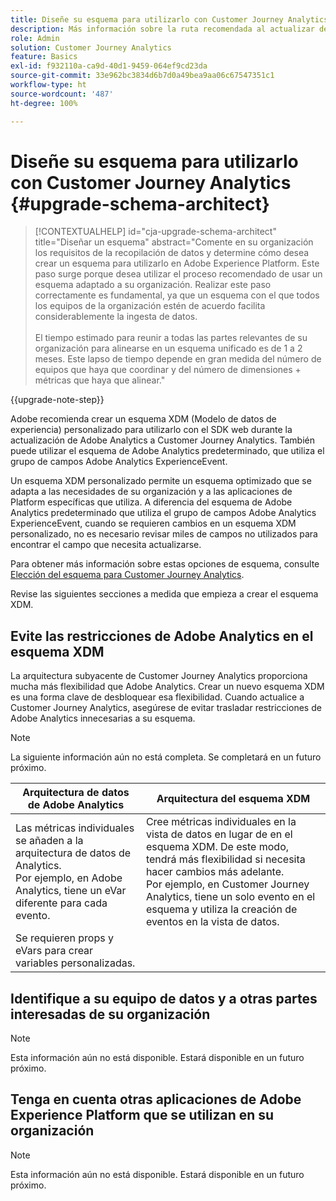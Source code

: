 ```yaml
---
title: Diseñe su esquema para utilizarlo con Customer Journey Analytics
description: Más información sobre la ruta recomendada al actualizar de Adobe Analytics a Customer Journey Analytics
role: Admin
solution: Customer Journey Analytics
feature: Basics
exl-id: f932110a-ca9d-40d1-9459-064ef9cd23da
source-git-commit: 33e962bc3834d6b7d0a49bea9aa06c67547351c1
workflow-type: ht
source-wordcount: '487'
ht-degree: 100%

---
```


# Diseñe su esquema para utilizarlo con Customer Journey Analytics {#upgrade-schema-architect}

<!-- markdownlint-disable MD034 -->

>[!CONTEXTUALHELP]
>id="cja-upgrade-schema-architect"
>title="Diseñar un esquema"
>abstract="Comente en su organización los requisitos de la recopilación de datos y determine cómo desea crear un esquema para utilizarlo en Adobe Experience Platform. Este paso surge porque desea utilizar el proceso recomendado de usar un esquema adaptado a su organización. Realizar este paso correctamente es fundamental, ya que un esquema con el que todos los equipos de la organización estén de acuerdo facilita considerablemente la ingesta de datos.<br><br>El tiempo estimado para reunir a todas las partes relevantes de su organización para alinearse en un esquema unificado es de 1 a 2 meses. Este lapso de tiempo depende en gran medida del número de equipos que haya que coordinar y del número de dimensiones + métricas que haya que alinear."

<!-- markdownlint-enable MD034 -->

{{upgrade-note-step}}

Adobe recomienda crear un esquema XDM (Modelo de datos de experiencia) personalizado para utilizarlo con el SDK web durante la actualización de Adobe Analytics a Customer Journey Analytics. También puede utilizar el esquema de Adobe Analytics predeterminado, que utiliza el grupo de campos Adobe Analytics ExperienceEvent.

Un esquema XDM personalizado permite un esquema optimizado que se adapta a las necesidades de su organización y a las aplicaciones de Platform específicas que utiliza. A diferencia del esquema de Adobe Analytics predeterminado que utiliza el grupo de campos Adobe Analytics ExperienceEvent, cuando se requieren cambios en un esquema XDM personalizado, no es necesario revisar miles de campos no utilizados para encontrar el campo que necesita actualizarse.

Para obtener más información sobre estas opciones de esquema, consulte [Elección del esquema para Customer Journey Analytics](/help/getting-started/cja-upgrade/cja-upgrade-schema-existing.md).

Revise las siguientes secciones a medida que empieza a crear el esquema XDM.

## Evite las restricciones de Adobe Analytics en el esquema XDM

La arquitectura subyacente de Customer Journey Analytics proporciona mucha más flexibilidad que Adobe Analytics. Crear un nuevo esquema XDM es una forma clave de desbloquear esa flexibilidad. Cuando actualice a Customer Journey Analytics, asegúrese de evitar trasladar restricciones de Adobe Analytics innecesarias a su esquema.

>[!NOTE]
>
>La siguiente información aún no está completa. Se completará en un futuro próximo.

| Arquitectura de datos de Adobe Analytics | Arquitectura del esquema XDM |
|---------|----------|
| Las métricas individuales se añaden a la arquitectura de datos de Analytics.<br/>Por ejemplo, en Adobe Analytics, tiene un eVar diferente para cada evento. | Cree métricas individuales en la vista de datos en lugar de en el esquema XDM. De este modo, tendrá más flexibilidad si necesita hacer cambios más adelante.<br/>Por ejemplo, en Customer Journey Analytics, tiene un solo evento en el esquema y utiliza la creación de eventos en la vista de datos. |
| Se requieren props y eVars para crear variables personalizadas. |  |

## Identifique a su equipo de datos y a otras partes interesadas de su organización

>[!NOTE]
>
>Esta información aún no está disponible. Estará disponible en un futuro próximo.

## Tenga en cuenta otras aplicaciones de Adobe Experience Platform que se utilizan en su organización

>[!NOTE]
>
>Esta información aún no está disponible. Estará disponible en un futuro próximo.
